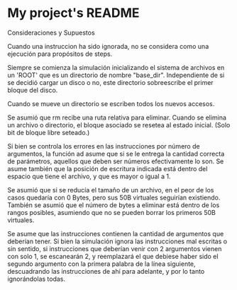 # My project's README

Consideraciones y Supuestos

Cuando una instruccion ha sido ignorada, no se considera como una ejecución para propósitos de steps.

Siempre se comienza la simulación inicializando el sistema de archivos en un 'ROOT' que es un directorio
de nombre "base_dir". Independiente de si se decidió cargar un disco o no, este directorio sobreescribe el primer
bloque del disco.

Cuando se mueve un directorio se escriben todos los nuevos accesos.

Se asumió que rm recibe una ruta relativa para eliminar.
Cuando se elimina un archivo o directorio, el bloque asociado se resetea al estado inicial. (Solo bit de bloque libre seteado.)

Si bien se controla los errores en las instrucciones por número de argumentos, la función ad asume que si se le entrega la cantidad
correcta de parámetros, aquellos que deben ser números efectivamente lo son. Se asume también que la posición de escritura indicada
está dentro del espacio que tiene el archivo, y que es mayor o igual a 1.

Se asumió que si se reducía el tamaño de un archivo, en el peor de los casos quedaría con 0 Bytes, pero sus 50B virtuales seguirían existiendo. También se asumió que el número de bytes a eliminar está dentro de los rangos posibles, asumiendo que no se pueden borrar los primeros 50B virtuales.

Se asume que las instrucciones contienen la cantidad de argumentos que deberían tener. Si bien la simulación ignora las instrucciones mal escritas o sin sentido, si instrucciones que deberían venir con 2 argumentos vienen con solo 1, se escanearán 2, y reemplazará el que debiese haber sido el segundo argumento con la primera palabra de la línea siguiente, descuadrando las instrucciones de ahí para adelante, y por lo tanto ignorándolas todas.